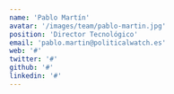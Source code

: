 ```yaml
---
name: 'Pablo Martín'
avatar: '/images/team/pablo-martin.jpg'
position: 'Director Tecnológico'
email: 'pablo.martin@politicalwatch.es'
web: '#'
twitter: '#'
github: '#'
linkedin: '#'
---
```

